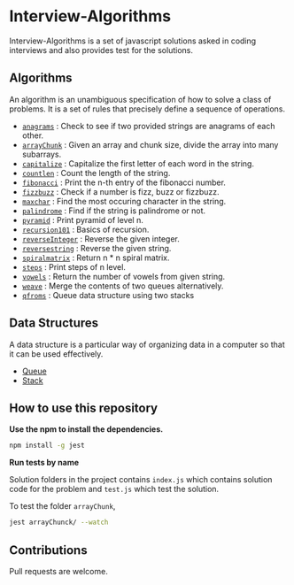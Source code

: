 # Interview-Algorithms

Interview-Algorithms is a set of javascript solutions asked in coding interviews and also provides test for the solutions.

## Algorithms

An algorithm is an unambiguous specification of how to solve a class of problems. It is a set of rules that precisely define a sequence of operations.

-   [`anagrams`](anagrams/index.js) : Check to see if two provided strings are anagrams of each other.
-   [`arrayChunk`](arrayChunk/index.js) : Given an array and chunk size, divide the array into many subarrays.
-   [`capitalize`](capitalize/index.js) : Capitalize the first letter of each word in the string.
-   [`countlen`](countlen/index.js) : Count the length of the string.
-   [`fibonacci`](fibonacci/index.js) : Print the n-th entry of the fibonacci number.
-   [`fizzbuzz`](fizzbuzz/index.js) : Check if a number is fizz, buzz or fizzbuzz.
-   [`maxchar`](maxchar/index.js) : Find the most occuring character in the string.
-   [`palindrome`](palindrome/index.js) : Find if the string is palindrome or not.
-   [`pyramid`](pyramid/index.js) : Print pyramid of level n.
-   [`recursion101`](recursion101/index.js) : Basics of recursion.
-   [`reverseInteger`](reverseInteger/index.js) : Reverse the given integer.
-   [`reversestring`](reversestring/index.js) : Reverse the given string.
-   [`spiralmatrix`](spiralmatrix/index.js) : Return n \* n spiral matrix.
-   [`steps`](steps/index.js) : Print steps of n level.
-   [`vowels`](vowels/index.js) : Return the number of vowels from given string.
-   [`weave`](weave/index.js) : Merge the contents of two queues alternatively.
-   [`qfroms`](qfroms/index.js) : Queue data structure using two stacks

## Data Structures

A data structure is a particular way of organizing data in a computer so that it can be used effectively.

-   [Queue](queue/index.js)
-   [Stack](stack/index.js)

## How to use this repository

**Use the npm to install the dependencies.**

```bash
npm install -g jest
```

**Run tests by name**

Solution folders in the project contains `index.js` which contains solution code for the problem and `test.js` which test the solution.

To test the folder `arrayChunk`,

```bash
jest arrayChunck/ --watch
```

## Contributions

Pull requests are welcome.
